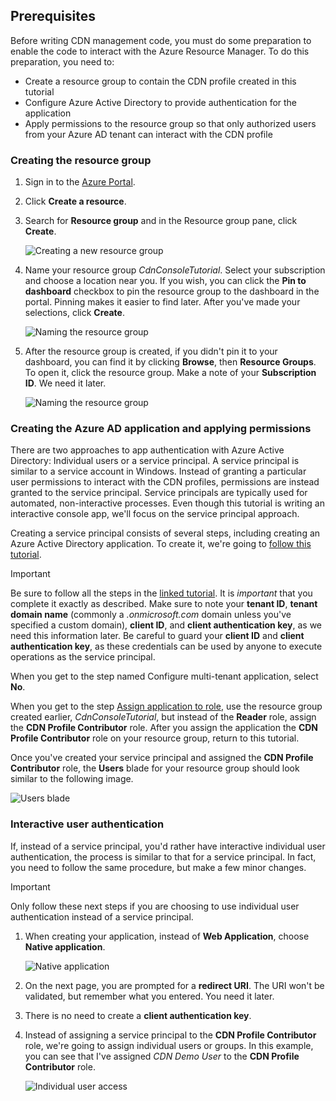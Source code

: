 ## Prerequisites
Before writing CDN management code, you must do some preparation to enable the code to interact with the Azure Resource Manager. To do this preparation, you need to:

* Create a resource group to contain the CDN profile created in this tutorial
* Configure Azure Active Directory to provide authentication for the application
* Apply permissions to the resource group so that only authorized users from your Azure AD tenant can interact with the CDN profile

### Creating the resource group
1. Sign in to the [Azure Portal](https://portal.azure.com).
2. Click **Create a resource**.
3. Search for **Resource group** and in the Resource group pane, click **Create**.

    ![Creating a new resource group](./media/cdn-app-dev-prep/cdn-new-rg-1-include.png)
3. Name your resource group *CdnConsoleTutorial*.  Select your subscription and choose a location near you.  If you wish, you can click the **Pin to dashboard** checkbox to pin the resource group to the dashboard in the portal.  Pinning makes it easier to find later.  After you've made your selections, click **Create**.

    ![Naming the resource group](./media/cdn-app-dev-prep/cdn-new-rg-2-include.png)
4. After the resource group is created, if you didn't pin it to your dashboard, you can find it by clicking **Browse**, then **Resource Groups**.  To open it, click the resource group.  Make a note of your **Subscription ID**. We need it later.

    ![Naming the resource group](./media/cdn-app-dev-prep/cdn-subscription-id-include.png)

### Creating the Azure AD application and applying permissions
There are two approaches to app authentication with Azure Active Directory: Individual users or a service principal. A service principal is similar to a service account in Windows.  Instead of granting a particular user permissions to interact with the CDN profiles, permissions are instead granted to the service principal.  Service principals are typically used for automated, non-interactive processes.  Even though this tutorial is writing an interactive console app, we'll focus on the service principal approach.

Creating a service principal consists of several steps, including creating an Azure Active Directory application.  To create it, we're going to [follow this tutorial](../articles/resource-group-create-service-principal-portal.md).

> [!IMPORTANT]
> Be sure to follow all the steps in the [linked tutorial](../articles/resource-group-create-service-principal-portal.md).  It is *important* that you complete it exactly as described.  Make sure to note your **tenant ID**, **tenant domain name** (commonly a *.onmicrosoft.com* domain unless you've specified a custom domain), **client ID**, and **client authentication key**, as we need this information later.  Be careful to guard your **client ID** and **client authentication key**, as these credentials can be used by anyone to execute operations as the service principal.
>
> When you get to the step named Configure multi-tenant application, select **No**.
>
> When you get to the step [Assign application to role](../articles/azure-resource-manager/resource-group-create-service-principal-portal.md#assign-application-to-role), use the resource group created earlier,  *CdnConsoleTutorial*, but instead of the **Reader** role, assign the **CDN Profile Contributor** role.  After you assign the application the **CDN Profile Contributor** role on your resource group, return to this tutorial. 
>
>

Once you've created your service principal and assigned the **CDN Profile Contributor** role, the **Users** blade for your resource group should look similar to the following image.

![Users blade](./media/cdn-app-dev-prep/cdn-service-principal-include.png)

### Interactive user authentication
If, instead of a service principal, you'd rather have interactive individual user authentication, the process is similar to that for a service principal.  In fact, you need to follow the same procedure, but make a few minor changes.

> [!IMPORTANT]
> Only follow these next steps if you are choosing to use individual user authentication instead of a service principal.
>
>

1. When creating your application, instead of **Web Application**, choose **Native application**.

    ![Native application](./media/cdn-app-dev-prep/cdn-native-application-include.png)
2. On the next page, you are prompted for a **redirect URI**.  The URI won't be validated, but remember what you entered. You need it later.
3. There is no need to create a **client authentication key**.
4. Instead of assigning a service principal to the **CDN Profile Contributor** role, we're going to assign individual users or groups.  In this example, you can see that I've assigned  *CDN Demo User* to the **CDN Profile Contributor** role.  

    ![Individual user access](./media/cdn-app-dev-prep/cdn-aad-user-include.png)
